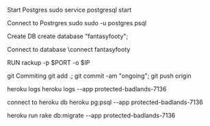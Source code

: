 Start Postgres
sudo service postgresql start


Connect to Postrgres
sudo sudo -u postgres psql

Create DB
create database "fantasyfooty";

Connect to database
\connect fantasyfooty

RUN
rackup -p $PORT -o $IP 

git Commiting
git add .; git commit -am "ongoing"; git push origin

heroku logs
heroku logs --app protected-badlands-7136

connect to heroku db
heroku pg:psql --app protected-badlands-7136


heroku run rake db:migrate --app protected-badlands-7136